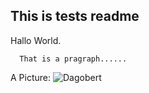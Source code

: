 This is tests readme
--------------------
Hallo World. 

      That is a pragraph......


A Picture:
![Dagobert](https://github.com/codingbychanche/test/dagobert.png)